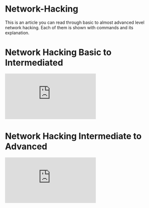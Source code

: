 # Network-Hacking
This is an article you can read through basic to almost advanced level network hacking. Each of them is shown with commands and its explanation.

# Network Hacking Basic to Intermediated

![Click Here](https://github.com/WH1T3-E4GL3/Network-Hacking/blob/main/Network_hacking_basic-intermediated.md)

# Network Hacking Intermediate to Advanced

![Click Here](https://github.com/WH1T3-E4GL3/Network-Hacking/blob/main/Network_Hacking_Intermediate_to_Advanced.md)
